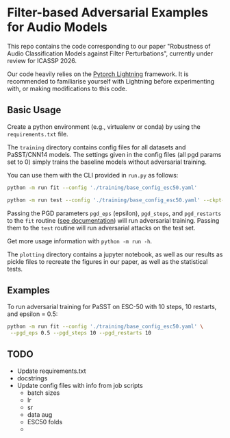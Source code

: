 # Filter-based Adversarial Examples for Audio Models
This repo contains the code corresponding to our paper "Robustness of Audio Classification Models against Filter Perturbations", currently under review for ICASSP 2026.  

Our code heavily relies on the [Pytorch Lightning](https://lightning.ai/docs/pytorch/stable/) framework. It is recommended to familiarise yourself with Lightning before experimenting with, or making modifications to this code.

## Basic Usage
Create a python environment (e.g., virtualenv or conda) by using the `requirements.txt` file.

The `training` directory contains config files for all datasets and PaSST/CNN14 models. The settings given in the config files (all pgd params set to 0) simply trains the baseline models without adversarial training.

You can use them with the CLI provided in `run.py` as follows:  
```bash
python -m run fit --config './training/base_config_esc50.yaml'
```

```bash
python -m run test --config './training/base_config_esc50.yaml' --ckpt-path your_model_checkpoint.ckpt
``` 

Passing the PGD parameters `pgd_eps` (epsilon), `pgd_steps`, and `pgd_restarts` to the `fit` routine ([see documentation](https://lightning.ai/docs/pytorch/stable/cli/lightning_cli_intermediate.html#train-a-model-with-the-cli)) will run adversarial training. Passing them to the `test` routine will run adversarial attacks on the test set.

Get more usage information with `python -m run -h`.

The `plotting` directory contains a jupyter notebook, as well as our results as pickle files to recreate the figures in our paper, as well as the statistical tests.

## Examples
To run adversarial training for PaSST on ESC-50 with 10 steps, 10 restarts, and epsilon = 0.5:

```bash
python -m run fit --config './training/base_config_esc50.yaml' \
 --pgd_eps 0.5 --pgd_steps 10 --pgd_restarts 10
```


## TODO
- Update requirements.txt
- docstrings
- Update config files with info from job scripts
    - batch sizes
    - lr
    - sr
    - data aug
    - ESC50 folds
    - 